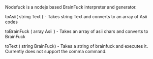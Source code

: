 Nodefuck is a nodejs based BrainFuck interpreter and generator. 

toAsii( string Text ) - Takes string Text and converts to an array of Asii codes

toBrainFuck ( array Asii ) - Takes an array of asii chars and converts to BrainFuck

toText ( string BrainFuck) - Takes a string of brainfuck and executes it. Currently does not support the comma command.
